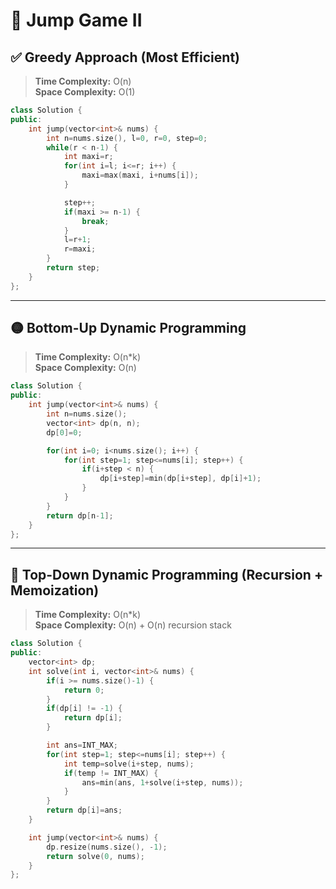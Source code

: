 # 🦘 Jump Game II

## ✅ Greedy Approach (Most Efficient)
> **Time Complexity:** O(n)  
> **Space Complexity:** O(1)

```cpp
class Solution {
public:
    int jump(vector<int>& nums) {
        int n=nums.size(), l=0, r=0, step=0;
        while(r < n-1) {
            int maxi=r;
            for(int i=l; i<=r; i++) {
                maxi=max(maxi, i+nums[i]);
            }

            step++;
            if(maxi >= n-1) {
                break;
            }
            l=r+1;
            r=maxi;
        }
        return step;
    }
};
```

---

## 🟡 Bottom-Up Dynamic Programming
> **Time Complexity:** O(n*k)  
> **Space Complexity:** O(n)

```cpp
class Solution {
public:
    int jump(vector<int>& nums) {
        int n=nums.size();
        vector<int> dp(n, n);
        dp[0]=0;

        for(int i=0; i<nums.size(); i++) {
            for(int step=1; step<=nums[i]; step++) {
                if(i+step < n) {
                    dp[i+step]=min(dp[i+step], dp[i]+1);
                }
            }
        }
        return dp[n-1];
    }
};
```

---

## 🔁 Top-Down Dynamic Programming (Recursion + Memoization)
> **Time Complexity:** O(n*k)  
> **Space Complexity:** O(n) + O(n) recursion stack

```cpp
class Solution {
public:
    vector<int> dp;
    int solve(int i, vector<int>& nums) {
        if(i >= nums.size()-1) {
            return 0;
        }
        if(dp[i] != -1) {
            return dp[i];
        }

        int ans=INT_MAX;
        for(int step=1; step<=nums[i]; step++) {
            int temp=solve(i+step, nums);
            if(temp != INT_MAX) {
                ans=min(ans, 1+solve(i+step, nums));
            }
        }
        return dp[i]=ans;
    }

    int jump(vector<int>& nums) {
        dp.resize(nums.size(), -1);
        return solve(0, nums);
    }
};
```
